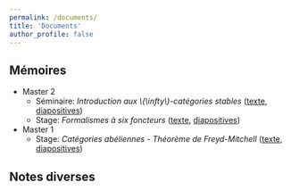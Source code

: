 ```yaml
---
permalink: /documents/
title: 'Documents'
author_profile: false
---
```


Mémoires
--------

* Master 2
  * Séminaire: *Introduction aux \\(\infty\\)-catégories stables* ([texte](/files/m2-seminaire.pdf), [diapositives](/files/m2-seminaire-beamer.pdf))
  * Stage: *Formalismes à six foncteurs* ([texte](/files/m2-stage.pdf), [diapositives](/files/m2-stage-beamer.pdf))
* Master 1
  * Stage: *Catégories abéliennes - Théorème de Freyd-Mitchell* ([texte](/files/m1-stage.pdf), [diapositives](/files/m1-stage-beamer.pdf))

Notes diverses
--------------

